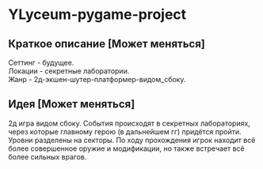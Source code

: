 # YLyceum-pygame-project

## Краткое описание [Может меняться]
Сеттинг - будущее.\
Локации - секретные лаборатории.\
Жанр - 2д-экшен-шутер-платформер-видом_сбоку.

## Идея [Может меняться]
2д игра видом сбоку. События происходят в секретных лабораториях, через которые главному герою (в дальнейшем гг) придётся пройти. Уровни разделены на секторы. По ходу прохождения игрок находит всё более совершенное оружие и модификации, но также встречает всё более сильных врагов.
